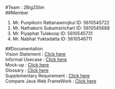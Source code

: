 #Team : 2Big2Slim  
##Member  
1. Mr. Punpikorn   Rattanawirojkul  ID: 5610545722  
2. Mr. Nathakorn   Sukumsirichart   ID: 5610545668  
3. Mr. Piyaphat   Tulakoop   ID: 5610545731  
4. Mr. Nabhat   Yuktadatta   ID: 5610546711  

##Documentation  
Vision Statement : [Click here](https://docs.google.com/document/d/1juurQf7DmV8HZkdyt9-UHg6lk0mtnWudkKZHVfe91Qk/edit?usp=sharing)  
Informal Usecase : [Click here](https://docs.google.com/document/d/15cUqsRDZ_3NI71NWx4qiOlTS5CzCbRzAKOtFCBYX6jY/edit?usp=sharing)  
Mock-up : [Click here]()  
Glossary : [Click here](https://docs.google.com/spreadsheets/d/1lsmompsEMM1umTjTGZUaa4vA5q7hCUUh6evTX4KQaf4/edit?usp=sharing)  
Supplementary Requirement : [Click here](https://docs.google.com/document/d/1D6pu5_geCcVzAcUfbMyjoVMKAios9qWZWbC5dDaYIWQ/edit)  
Compare Java Web FrameWork : [Click here](https://docs.google.com/document/d/1Druh548uS2b49k_OYkZDqM50YJanNTgTo2Jobc-vye0/edit?usp=sharing)  